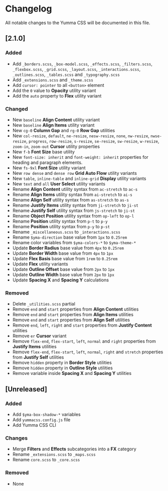 # Changelog

All notable changes to the Yumma CSS will be documented in this file.

## [2.1.0]

### Added

- Add `_borders.scss`, `_box-model.scss`, `_effects.scss`, `_filters.scss`, `_flexbox.scss`, `_grid.scss`, `_layout.scss`, `_interactions.scss`, `_outlines.scss`, `_tables.scss` and `_typography.scss`
- Add `_extensions.scss` and `_theme.scss`
- Add `cursor: pointer` to all `<button>` element
- Add the `0` value to **Opacity** utility variant
- Add the `auto` property to **Flex** utility variant

### Changed

- New `baseline` **Align Content** utility variant
- New `baseline` **Align Items** utility variant
- New `cg-0` **Column Gap** and `rg-0` **Row Gap** utilities
- New `col-resize`, `default`, `ne-resize`, `nesw-resize`, `none`, `nw-resize`, `nwse-resize`, `progress`, `row-resize`, `s-resize`, `se-resize`, `sw-resize`, `w-resize`, `zoom-in`, `zoom-out` **Cursor** utility properties
- New `f-b` **Font Size** base utility
- New `font-size: inherit` and `font-weight: inherit` properties for heading and paragraph elements.
- New `fs-9xl` **Font Size** utility variant
- New `row dense` and `dense row` **Grid Auto Flow** utility variants
- New `table`, `inline-table` and `inline-grid` **Display** utility variants
- New `text` and `all` **User Select** utility variants
- Rename **Align Content** utility syntax from `ac-stretch` to `ac-s`
- Rename **Align Items** utility syntax from `ai-stretch` to `ai-s`
- Rename **Align Self** utility syntax from `as-stretch` to `as-s`
- Rename **Justify Items** utility syntax from `ji-stretch` to `ji-st`
- Rename **Justify Self** utility syntax from `js-stretch` to `ji-st`
- Rename **Object Position** utility syntax from `op-left` to `op-l`
- Rename **Position** utility syntax from `p-t` to `p-y`
- Rename **Position** utility syntax from `p-y` to `p-st`
- Rename `_miscellaneous.scss` to `_interactions.scss`
- Rename `$yma-direction` base value from `1px` to `0.25rem`
- Rename color variables from `$yma-colors-*` to `$yma-theme-*`
- Update **Border Radius** base value from `4px` to `0.25rem`
- Update **Border Width** base value from `4px` to `1px`
- Update **Flex Basis** base value from `1rem` to `0.25rem`
- Update **Flex** utility variants
- Update **Outline Offset** base value from `2px` to `1px`
- Update **Outline Width** base value from `2px` to `1px`
- Update **Spacing X** and **Spacing Y** calculations

### Removed

- Delete `_utilities.scss` partial
- Remove `end` and `start` properties from **Align Content** utilities
- Remove `end` and `start` properties from **Align Items** utilities
- Remove `end` and `start` properties from **Align Self** utilities
- Remove `end`, `left`, `right` and `start` properties from **Justify Content** utilities
- Remove `er` **Cursor** variant
- Remove `flex-end`, `flex-start`, `left`, `normal` and `right` properties from **Justify Items** utilities
- Remove `flex-end`, `flex-start`, `left`, `normal`, `right` and `stretch` properties from **Justify Self** utilities
- Remove `hidden` property in **Border Style** utilities
- Remove `hidden` property in **Outline Style** utilities
- Remove variable inside **Spacing X** and **Spacing Y** utilities

## [Unreleased]

### Added

- Add `$yma-box-shadow-*` variables
- Add `yummacss.config.js` file
- Add Yumma CSS CLI

### Changes

- Merge **Filters** and **Effects** subcategories into a **FX** category
- Rename `_extensions.scss` to `_maps.scss`
- Rename `core.scss` to `_core.scss`

### Removed

- None